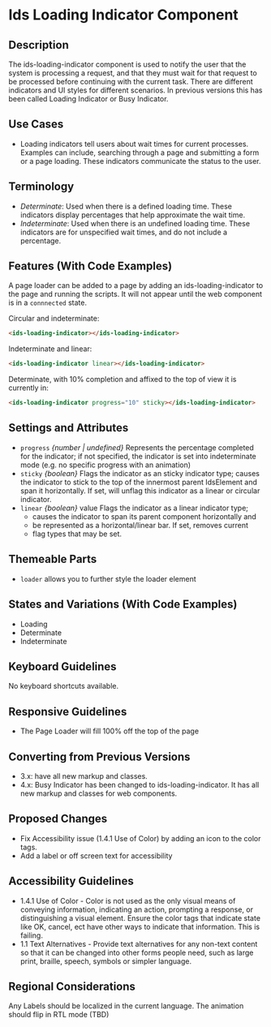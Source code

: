# Ids Loading Indicator Component

## Description

The ids-loading-indicator component is used to notify the user that the system is processing a request, and that they must wait for that request to be processed before continuing with the current task. There are different indicators and UI styles for different scenarios. In previous versions this has been called Loading Indicator or Busy Indicator.

## Use Cases

- Loading indicators tell users about wait times for current processes. Examples can include, searching through a page and submitting a form or a page loading. These indicators communicate the status to the user.

## Terminology

- *Determinate*: Used when there is a defined loading time. These indicators display percentages that help approximate the wait time.
- *Indeterminate*: Used when there is an undefined loading time. These indicators are for unspecified wait times, and do not include a percentage.

## Features (With Code Examples)

A page loader can be added to a page by adding an ids-loading-indicator to the page and running the scripts. It will not appear until the web component is in a `connnected` state.

Circular and indeterminate:
```html
<ids-loading-indicator></ids-loading-indicator>
```
Indeterminate and linear:
```html
<ids-loading-indicator linear></ids-loading-indicator>
```

Determinate, with 10% completion and affixed to the top of view it is currently in:
```html
<ids-loading-indicator progress="10" sticky></ids-loading-indicator>
```


## Settings and Attributes

- `progress` *{number | undefined}* Represents the percentage completed for the indicator; if not specified, the indicator is set into indeterminate mode (e.g. no specific progress with an animation)
- `sticky` *{boolean}* Flags the indicator as an sticky indicator type; causes
the indicator to stick to the top of the innermost parent IdsElement and span it horizontally. If set, will unflag this indicator as a linear or circular indicator.
- `linear` *{boolean}* value Flags the indicator as a linear indicator type;
   * causes the indicator to span its parent component horizontally and
   * be represented as a horizontal/linear bar. If set, removes current
   * flag types that may be set.

## Themeable Parts

- `loader` allows you to further style the loader element

## States and Variations (With Code Examples)

- Loading
- Determinate
- Indeterminate

## Keyboard Guidelines

No keyboard shortcuts available.

## Responsive Guidelines

- The Page Loader will fill 100% off the top of the page

## Converting from Previous Versions

- 3.x:  have all new markup and classes.
- 4.x: Busy Indicator has been changed to ids-loading-indicator. It has all new markup and classes for web components.

## Proposed Changes

- Fix Accessibility issue (1.4.1 Use of Color) by adding an icon to the color tags.
- Add a label or off screen text for accessibility

## Accessibility Guidelines

- 1.4.1 Use of Color - Color is not used as the only visual means of conveying information, indicating an action, prompting a response, or distinguishing a visual element. Ensure the color tags that indicate state like OK, cancel, ect have other ways to indicate that information. This is failing.
- 1.1 Text Alternatives - Provide text alternatives for any non-text content so that it can be changed into other forms people need, such as large print, braille, speech, symbols or simpler language.

## Regional Considerations

Any Labels should be localized in the current language. The animation should flip in RTL mode (TBD)
